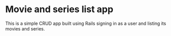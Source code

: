 # Movie and series list app

This is a simple CRUD app built using Rails signing in as a user and listing its movies and series.
